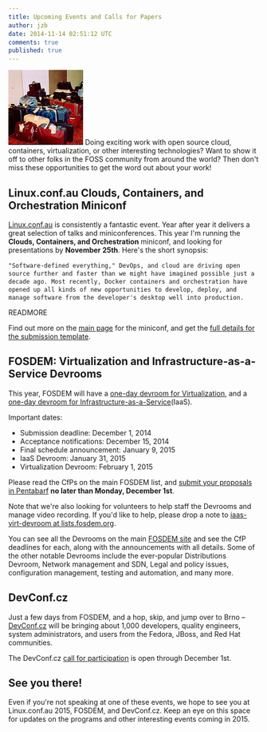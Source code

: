 ```yaml
---
title: Upcoming Events and Calls for Papers
author: jzb
date: 2014-11-14 02:51:12 UTC
comments: true
published: true
---
```


![](/images/blog/luggage.jpg) Doing exciting work with open source cloud, containers, virtualization, or other interesting technologies? Want to show it off to other folks in the FOSS community from around the world? Then don't miss these opportunities to get the word out about your work! 

## Linux.conf.au Clouds, Containers, and Orchestration Miniconf

[Linux.conf.au](http://linux.conf.au/) is consistently a fantastic event. Year after year it delivers a great selection of talks and miniconferences. This year I'm running the **Clouds, Containers, and Orchestration** miniconf, and looking for presentations by **November 25th**. Here's the short synopsis:  

```
"Software-defined everything," DevOps, and cloud are driving open source further and faster than we might have imagined possible just a decade ago. Most recently, Docker containers and orchestration have opened up all kinds of new opportunities to develop, deploy, and manage software from the developer's desktop well into production.
```
READMORE 

Find out more on the [main page](http://dissociatedpress.net/miniconf/) for the miniconf, and get the [full details for the submission template](http://dissociatedpress.net/miniconf/format/).

## FOSDEM: Virtualization and Infrastructure-as-a-Service Devrooms

This year, FOSDEM will have a [one-day devroom for Virtualization](https://lists.fosdem.org/pipermail/fosdem/2014-October/002056.html), and a [one-day devroom for Infrastructure-as-a-Service](https://lists.fosdem.org/pipermail/fosdem/2014-October/002055.html)(IaaS). 

Important dates:

  * Submission deadline: December 1, 2014
  * Acceptance notifications: December 15, 2014
  * Final schedule announcement: January 9, 2015
  * IaaS Devroom: January 31, 2015
  * Virtualization Devroom: February 1, 2015

Please read the CfPs on the main FOSDEM list, and [submit your proposals in Pentabarf](https://penta.fosdem.org/submission/FOSDEM15) **no later than Monday, December 1st**.

Note that we're also looking for volunteers to help staff the Devrooms and manage video recording. If you'd like to help, please drop a note to [iaas-virt-devroom at lists.fosdem.org](mailto:iaas-virt-devroom@lists.fosdem.org).

You can see all the Devrooms on the main [FOSDEM site](https://fosdem.org/2015/news/2014-09-30-accepted-devrooms/) and see the CfP deadlines for each, along with the announcements with all details. Some of the other notable Devrooms include the ever-popular Distributions Devroom, Network management and SDN, Legal and policy issues, configuration management, testing and automation, and many more. 


## DevConf.cz

Just a few days from FOSDEM, and a hop, skip, and jump over to Brno – [DevConf.cz](http://www.devconf.cz/) will be bringing about 1,000 developers, quality engineers, system administrators, and users from the Fedora, JBoss, and Red Hat communities. 

The DevConf.cz [call for participation](http://www.devconf.cz/cfp) is open through December 1st. 

## See you there!

Even if you're not speaking at one of these events, we hope to see you at Linux.conf.au 2015, FOSDEM, and DevConf.cz. Keep an eye on this space for updates on the programs and other interesting events coming in 2015.